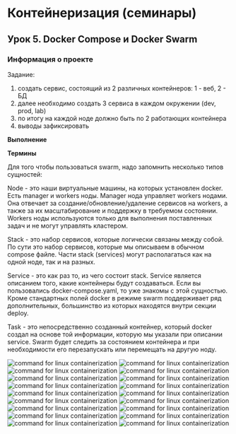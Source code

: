 ﻿# Контейнеризация (семинары)


## Урок 5. Docker Compose и Docker Swarm


### **Информация о проекте**

Задание:
1) создать сервис, состоящий из 2 различных контейнеров: 1 - веб, 2 - БД
2) далее необходимо создать 3 сервиса в каждом окружении (dev, prod, lab)
3) по итогу на каждой ноде должно быть по 2 работающих контейнера
4) выводы зафиксировать




**Выполнение**

**Термины**

Для того чтобы пользоваться swarm, надо запомнить несколько типов сущностей:

Node - это наши виртуальные машины, на которых установлен docker. Есть manager и workers ноды. Manager нода управляет 
workers нодами. Она отвечает за создание/обновление/удаление сервисов на workers, а также за их масштабирование и 
поддержку в требуемом состоянии. Workers ноды используются только для выполнения поставленных задач и не могут управлять 
кластером.

Stack - это набор сервисов, которые логически связаны между собой. По сути это набор сервисов, которые мы описываем в 
обычном compose файле. Части stack (services) могут располагаться как на одной ноде, так и на разных.

Service - это как раз то, из чего состоит stack. Service является описанием того, какие контейнеры будут создаваться. 
Если вы пользовались docker-compose.yaml, то уже знакомы с этой сущностью. Кроме стандартных полей docker в режиме swarm 
поддерживает ряд дополнительных, большинство из которых находятся внутри секции deploy.

Task - это непосредственно созданный контейнер, который docker создал на основе той информации, которую мы указали при 
описании service. Swarm будет следить за состоянием контейнера и при необходимости его перезапускать или перемещать на 
другую ноду.

![command for linux containerization](https://github.com/Ask1509/Containerization-Seminar_5/blob/main/source/Screenshot_1.png)
![command for linux containerization](https://github.com/Ask1509/Containerization-Seminar_5/blob/main/source/Screenshot_2.png)
![command for linux containerization](https://github.com/Ask1509/Containerization-Seminar_5/blob/main/source/Screenshot_3.png)
![command for linux containerization](https://github.com/Ask1509/Containerization-Seminar_5/blob/main/source/Screenshot_4.png)
![command for linux containerization](https://github.com/Ask1509/Containerization-Seminar_5/blob/main/source/Screenshot_5.png)
![command for linux containerization](https://github.com/Ask1509/Containerization-Seminar_5/blob/main/source/Screenshot_6.png)
![command for linux containerization](https://github.com/Ask1509/Containerization-Seminar_5/blob/main/source/Screenshot_7.png)
![command for linux containerization](https://github.com/Ask1509/Containerization-Seminar_5/blob/main/source/Screenshot_8.png)
![command for linux containerization](https://github.com/Ask1509/Containerization-Seminar_5/blob/main/source/Screenshot_9.png)
![command for linux containerization](https://github.com/Ask1509/Containerization-Seminar_5/blob/main/source/Screenshot_10.png)
![command for linux containerization](https://github.com/Ask1509/Containerization-Seminar_5/blob/main/source/Screenshot_11.png)
![command for linux containerization](https://github.com/Ask1509/Containerization-Seminar_5/blob/main/source/Screenshot_12.png)
![command for linux containerization](https://github.com/Ask1509/Containerization-Seminar_5/blob/main/source/Screenshot_13.png)
![command for linux containerization](https://github.com/Ask1509/Containerization-Seminar_5/blob/main/source/Screenshot_14.png)
![command for linux containerization](https://github.com/Ask1509/Containerization-Seminar_5/blob/main/source/Screenshot_15.png)
![command for linux containerization](https://github.com/Ask1509/Containerization-Seminar_5/blob/main/source/Screenshot_16.png)
![command for linux containerization](https://github.com/Ask1509/Containerization-Seminar_5/blob/main/source/Screenshot_17.png)
![command for linux containerization](https://github.com/Ask1509/Containerization-Seminar_5/blob/main/source/Screenshot_18.png)




